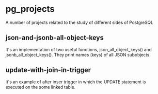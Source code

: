 # pg_projects
A number of projects related to the study of different sides of PostgreSQL

## json-and-jsonb-all-object-keys

It's an implementation of two useful functions, json_all_object_keys()
and jsonb_all_object_keys(). They print names (keys) of all JSON subobjects.

## update-with-join-in-trigger

It's an example of after inser trigger in which the UPDATE statement
is executed on the some linked table.

